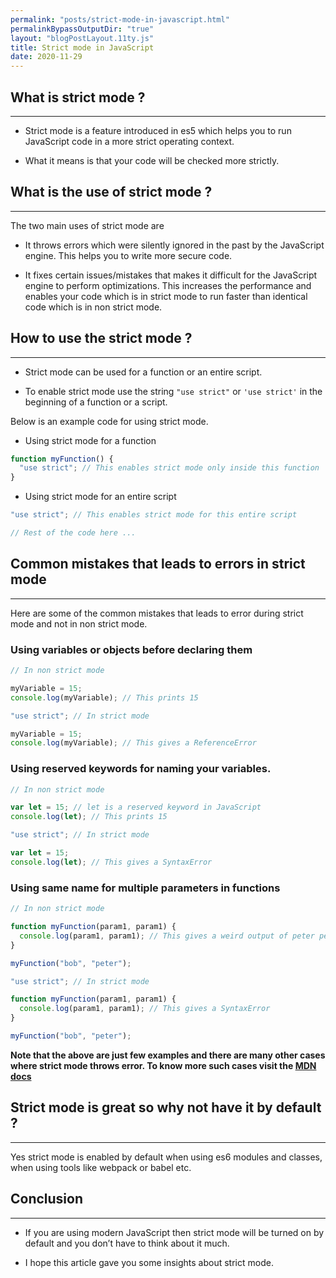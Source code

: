 ```yaml
---
permalink: "posts/strict-mode-in-javascript.html"
permalinkBypassOutputDir: "true"
layout: "blogPostLayout.11ty.js"
title: Strict mode in JavaScript
date: 2020-11-29
---
```


## What is strict mode ?

---

- Strict mode is a feature introduced in es5 which helps you to run JavaScript code in a more strict operating context.

- What it means is that your code will be checked more strictly.

## What is the use of strict mode ?

---

The two main uses of strict mode are

- It throws errors which were silently ignored in the past by the JavaScript engine. This helps you to write more secure code.

- It fixes certain issues/mistakes that makes it difficult for the JavaScript engine to perform optimizations. This increases the performance and enables your code which is in strict mode to run faster than identical code which is in non strict mode.

## How to use the strict mode ?

---

- Strict mode can be used for a function or an entire script.

- To enable strict mode use the string `"use strict"` or `'use strict'` in the beginning of a function or a script.

Below is an example code for using strict mode.

- Using strict mode for a function

```javascript
function myFunction() {
  "use strict"; // This enables strict mode only inside this function
}
```

- Using strict mode for an entire script

```javascript
"use strict"; // This enables strict mode for this entire script

// Rest of the code here ...

```

## Common mistakes that leads to errors in strict mode

---

Here are some of the common mistakes that leads to error during strict mode and not in non strict mode.

### Using variables or objects before declaring them

```javascript
// In non strict mode

myVariable = 15;
console.log(myVariable); // This prints 15
```

```javascript
"use strict"; // In strict mode

myVariable = 15;
console.log(myVariable); // This gives a ReferenceError
```

### Using reserved keywords for naming your variables.

```javascript
// In non strict mode

var let = 15; // let is a reserved keyword in JavaScript
console.log(let); // This prints 15
```

```javascript
"use strict"; // In strict mode

var let = 15;
console.log(let); // This gives a SyntaxError
```

### Using same name for multiple parameters in functions

```javascript
// In non strict mode

function myFunction(param1, param1) {
  console.log(param1, param1); // This gives a weird output of peter peter
}

myFunction("bob", "peter");
```

```javascript
"use strict"; // In strict mode

function myFunction(param1, param1) {
  console.log(param1, param1); // This gives a SyntaxError
}

myFunction("bob", "peter");
```

**Note that the above are just few examples and there are many other cases where strict mode throws error. To know more such cases visit the [MDN docs](https://developer.mozilla.org/en-US/docs/Web/JavaScript/Reference/Strict_mode "Strict mode mdn docs")**

## Strict mode is great so why not have it by default ?

---

Yes strict mode is enabled by default when using es6 modules and classes, when using tools like webpack or babel etc.

## Conclusion

---

- If you are using modern JavaScript then strict mode will be turned on by default and you don’t have to think about it much.

- I hope this article gave you some insights about strict mode.
